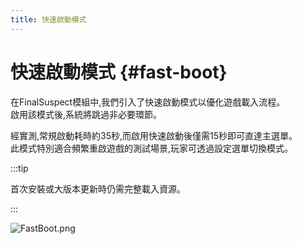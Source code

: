```yaml
---
title: 快速啟動模式
---
```


# 快速啟動模式 {#fast-boot}

在FinalSuspect模組中,我們引入了快速啟動模式以優化遊戲載入流程。\
啟用該模式後,系統將跳過非必要環節。

經實測,常規啟動耗時約35秒,而啟用快速啟動後僅需15秒即可直達主選單。\
此模式特別適合頻繁重啟遊戲的測試場景,玩家可透過設定選單切換模式。

:::tip

首次安裝或大版本更新時仍需完整載入資源。

:::

![FastBoot.png](https://api.xtreme.net.cn/Docs/FinalSuspect/Options/FastBoot.png)
